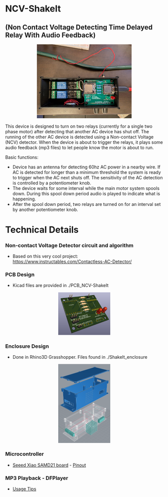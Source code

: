 # NCV-ShakeIt
## (Non Contact Voltage Detecting Time Delayed Relay With Audio Feedback)

<div style="width: 100%; text-align: center;">
    <img src="notes/shakeit_openbox.jpg" style="width: 60%;" />
</div>

This device is designed to turn on two relays (currently for a single two phase motor) after detecting that another AC device has shut off. The running of the other AC device is detected using a Non-contact Voltage (NCV) detector. When the device is about to trigger the relays, it plays some audio feedback (mp3 files) to let people know the motor is about to run.


Basic functions:
* Device has an antenna for detecting 60hz AC power in a nearby wire. If AC is detected for longer than a minimum threshold the system is ready to trigger when the AC next shuts off. The sensitivity of the AC detection is controlled by a potentiometer knob.
* The device waits for some interval while the main motor system spools down. During this spool down period audio is played to indicate what is happening.
* After the spool down period, two relays are turned on for an interval set by another potentiometer knob. 


# Technical Details

### Non-contact Voltage Detector circuit and algorithm
* Based on this very cool project: https://www.instructables.com/Contactless-AC-Detector/

### PCB Design
* Kicad files are provided in ./PCB_NCV-ShakeIt

<div style="width: 100%; text-align: center;">
    <img src="notes/shakeit_board3d_kicad_v2.png" style="width: 33%;" />
</div>


### Enclosure Design
* Done in Rhino3D Grasshopper. Files found in ./ShakeIt_enclosure

<div style="width: 100%; text-align: center;">
    <img src="notes/shakeit_case_rhino.png" style="width: 33%;" />
</div>

### Microcontroller
* [Seeed Xiao SAMD21 board](https://wiki.seeedstudio.com/Seeeduino-XIAO/) - [Pinout](https://wiki.seeedstudio.com/Seeeduino-XIAO/#hardware-overview)

### MP3 Playback - DFPlayer
* [Usage Tips](https://reprage.com/posts/2018-05-08-dfplayer-mini-cheat-sheet/)
